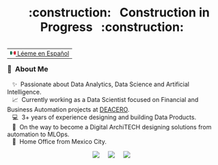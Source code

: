 <!--img src="images/svg/header_en.svg"></img> -->

<h1 align="center">
&nbsp;&nbsp;&nbsp;:construction: &nbsp; Construction in Progress&nbsp;&nbsp;&nbsp;:construction: &nbsp;
</h1>
<table align="right">
 <tr><td><a href="README_es.md"><img src="images/flag-mx.png" height="13"> Léeme en Español</a></td></tr>
</table>

### :space_invader: &nbsp;About Me

&nbsp;&nbsp;&nbsp;:sparkles: &nbsp;Passionate about Data Analytics, Data Science and Artificial Intelligence.\
&nbsp;&nbsp;&nbsp;:chart_with_upwards_trend: &nbsp;Currently working as a Data Scientist focused on Financial and Business Automation projects at [DEACERO](https://www.deacero.com/).\
&nbsp;&nbsp;&nbsp;:computer:&nbsp; 3+ years of experience designing and building Data Products.\
&nbsp;&nbsp;&nbsp;:rocket: &nbsp;On the way to become a Digital ArchiTECH designing solutions from automation to MLOps.\
&nbsp;&nbsp;&nbsp;:satellite: &nbsp;Home Office from Mexico City.

<p align="center">
  <a href="mailto:omar.mendrade@gmail.com?subject=Hola%20Omar"><img src="https://img.shields.io/badge/gmail-%23D14836.svg?&style=for-the-badge&logo=gmail&logoColor=white" /></a>&nbsp;&nbsp;&nbsp;&nbsp;
  <a href="https://www.linkedin.com/in/omarmendezandrade/"><img src="https://img.shields.io/badge/linkedin-%230077B5.svg?&style=for-the-badge&logo=linkedin&logoColor=white" /></a>&nbsp;&nbsp;&nbsp;&nbsp;
  <a href="https://twitter.com/data_outlier"><img src="https://img.shields.io/badge/twitter-%231DA1F2.svg?&style=for-the-badge&logo=twitter&logoColor=white" /></a>&nbsp;&nbsp;&nbsp;&nbsp;
</p>
